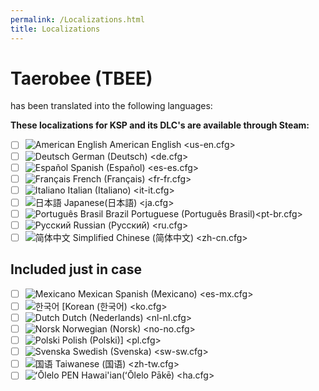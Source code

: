 ```yaml
---
permalink: /Localizations.html
title: Localizations
---
```


<!-- Localizations.md v1.1.0.0
Taerobee (TBEE)
created: 01 Feb 2022
updated: 20 Feb 2022 -->

# Taerobee (TBEE)

has been translated into the following languages:

__These localizations for KSP and its DLC's are available through Steam:__

- [ ] ![American English][EN] American English <us-en.cfg>  
- [ ] ![Deutsch][DE] German (Deutsch)  <de.cfg>  
- [ ] ![Español][ES] Spanish (Español) <es-es.cfg>  
- [ ] ![Français][FR] French (Français) <fr-fr.cfg>  
- [ ] ![Italiano][IT] Italian (Italiano) <it-it.cfg>  
- [ ] ![日本語][JA] Japanese(日本語) <ja.cfg>  
- [ ] ![Português Brasil][BR] Brazil Portuguese (Português Brasil)<pt-br.cfg>  
- [ ] ![Русский][RU] Russian (Русский) <ru.cfg>  
- [ ] ![简体中文][CN] Simplified Chinese (简体中文) <zh-cn.cfg>  

[BR]: https://raw.githubusercontent.com/zer0Kerbal/zer0Kerbal/zed'K/Localization/img/Brazilian-flag-sm.png "Brazil"
[CN]: https://raw.githubusercontent.com/zer0Kerbal/zer0Kerbal/zed'K/Localization/img/Chinese-flag-sm.png "简体中文"
[DE]: https://raw.githubusercontent.com/zer0Kerbal/zer0Kerbal/zed'K/Localization/img/German-flag-sm.png "Deutsch"
[EN]: https://raw.githubusercontent.com/zer0Kerbal/zer0Kerbal/zed'K/Localization/img/American-flag-sm.png "American English"
[ES]: https://raw.githubusercontent.com/zer0Kerbal/zer0Kerbal/zed'K/Localization/img/Spanish-flag-sm.png "Español"
[FR]: https://raw.githubusercontent.com/zer0Kerbal/zer0Kerbal/zed'K/Localization/img/French-flag-sm.png "Français"
[IT]: https://raw.githubusercontent.com/zer0Kerbal/zer0Kerbal/zed'K/Localization/img/Italian-flag-sm.png "Italiano"
[JA]: https://raw.githubusercontent.com/zer0Kerbal/zer0Kerbal/zed'K/Localization/img/Japanese-flag-sm.png "日本語"
[RU]: https://raw.githubusercontent.com/zer0Kerbal/zer0Kerbal/zed'K/Localization/img/Russian-flag-sm.png "Русский"

## Included just in case

- [ ] ![Mexicano][ME] Mexican Spanish (Mexicano) <es-mx.cfg>  
- [ ] ![한국어][KO] [Korean (한국어) <ko.cfg>  
- [ ] ![Dutch][NL] Dutch (Nederlands) <nl-nl.cfg>  
- [ ] ![Norsk][NO] Norwegian (Norsk) <no-no.cfg>  
- [ ] ![Polski][PO] Polish (Polski)] <pl.cfg>  
- [ ] ![Svenska][SW] Swedish (Svenska) <sw-sw.cfg>  
- [ ] ![国语][TW] Taiwanese (国语) <zh-tw.cfg>
- [ ] ![ʻŌlelo PEN][HA] Hawai'ian(ʻŌlelo Pākē) <ha.cfg>  

<!-- Localization -->
[URL:lclztn]: https://github.com/zer0Kerbal/localization/blob/master/readme.md "Localization" 
[URL:qs]: https://github.com/zer0Kerbal/localization/blob/master/readme.md "Quick Start"

[KO]: https://raw.githubusercontent.com/zer0Kerbal/zer0Kerbal/zed'K/Localization/img/South-Korean-flag-sm.png "한국어"
[ME]: https://raw.githubusercontent.com/zer0Kerbal/zer0Kerbal/zed'K/Localization/img/Mexican-flag-sm.png "Mexicano"
[NL]: https://raw.githubusercontent.com/zer0Kerbal/zer0Kerbal/zed'K/Localization/img/Dutch-flag-sm.png "Dutch"
[NO]: https://raw.githubusercontent.com/zer0Kerbal/zer0Kerbal/zed'K/Localization/img/Norwegian-flag-sm.png "Norsk"
[PO]: https://raw.githubusercontent.com/zer0Kerbal/zer0Kerbal/zed'K/Localization/img/Polish-flag-sm.png "Polski"
[SW]: https://raw.githubusercontent.com/zer0Kerbal/zer0Kerbal/zed'K/Localization/img/Swedish-flag-sm.png "Svenska"
[TW]: https://raw.githubusercontent.com/zer0Kerbal/zer0Kerbal/zed'K/Localization/img/Taiwanese-flag-sm.png "国语"
[HA]: https://raw.githubusercontent.com/zer0Kerbal/zer0Kerbal/zed'K/Localization/img/Hawaii-flag-sm.png "ʻŌlelo Pākē"

<!-- this file CC BY-NC-ND 3.0 Unported by zer0Kerbal>
